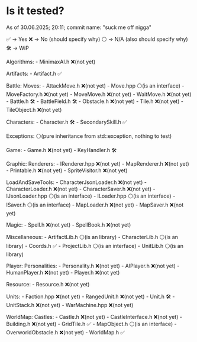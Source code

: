 # Is it tested?

As of 30.06.2025; 20:11; commit name: "suck me off nigga"

✅ -> Yes
❌ -> No (should specify why)
⚪ -> N/A (also should specify why)
🛠️ -> WiP

Algorithms:
    - MinimaxAI.h ❌(not yet)

Artifacts:
    - Artifact.h ✅

Battle:
    Moves:
        - AttackMove.h ❌(not yet)
        - Move.hpp ⚪(is an interface)
        - MoveFactory.h ❌(not yet)
        - MoveMove.h ❌(not yet)
        - WaitMove.h ❌(not yet)
    - Battle.h 🛠️
    - BattleField.h 🛠️
    - Obstacle.h ❌(not yet)
    - Tile.h ❌(not yet)
    - TileObject.h ❌(not yet)

Characters:
    - Character.h 🛠️
    - SecondarySkill.h ✅

Exceptions:
    ⚪(pure inheritance from std::exception, nothing to test)

Game:
    - Game.h ❌(not yet)
    - KeyHandler.h 🛠️

Graphic:
    Renderers:
        - IRenderer.hpp ❌(not yet)
        - MapRenderer.h ❌(not yet)
    - Printable.h ❌(not yet)
    - SpriteVisitor.h ❌(not yet)

LoadAndSaveTools:
    - CharacterJsonLoader.h ❌(not yet)
    - CharacterLoader.h ❌(not yet)
    - CharacterSaver.h ❌(not yet)
    - IJsonLoader.hpp ⚪(is an interface)
    - ILoader.hpp ⚪(is an interface)
    - ISaver.h ⚪(is an interface)
    - MapLoader.h ❌(not yet)
    - MapSaver.h ❌(not yet)

Magic:
    - Spell.h ❌(not yet)
    - SpellBook.h ❌(not yet)

Miscellaneous:
    - ArtifactLib.h ⚪(is an library)
    - CharacterLib.h ⚪(is an library)
    - Coords.h ✅
    - ProjectLib.h ⚪(is an interface)
    - UnitLib.h ⚪(is an library)

Player:
    Personalities:
        - Personality.h ❌(not yet)
    - AIPlayer.h ❌(not yet)
    - HumanPlayer.h ❌(not yet)
    - Player.h ❌(not yet)

Resource:
    - Resource.h ❌(not yet)

Units:
    - Faction.hpp ❌(not yet)
    - RangedUnit.h ❌(not yet)
    - Unit.h 🛠️
    - UnitStack.h ❌(not yet)
    - WarMachine.hpp ❌(not yet)

WorldMap:
    Castles:
        - Castle.h ❌(not yet)
        - CastleInterface.h ❌(not yet)
    - Building.h ❌(not yet)
    - GridTile.h ✅
    - MapObject.h ⚪(is an interface)
    - OverworldObstacle.h ❌(not yet)
    - WorldMap.h ✅
